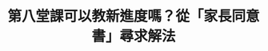 ---
id: "5"
lang: zh-tw
description: " 「強制取消國中、高中的第八節課後輔導及寒暑假輔導」連署案"
propose_date: 2017-04-10
meeting_date: 2017-04-28
publish: "FALSE"
selected: "FALSE"
blog_selected: "FALSE"
thumbnail: https://cm.pdis.nat.gov.tw/images/post/1WRiiGc1nJTN4fg4ko9X1oPuoacJ5btFw.jpg
title: 第八堂課可以教新進度嗎？從「家長同意書」尋求解法
introduction:
  content: "許多國高中雖規定輔導課程不得教授新進度，但卻常常被老師用來上新課程，導致輔導課程之原意消失，因此提案人希望能取消第八節及寒暑假的課後輔導，\
    讓學生放學後有足夠時間自行學習，而學校也可因此省下第八節上課時間的成本。\r

    經過會議討論後，綜合考量偏鄉、經濟弱勢之學子仍有課業輔導需求，家長也有相關的安全考量，目前不宜強制取消課後輔導課程，但教育部將會積極研擬並採行\
    新措施，例如研訂「家長同意書」供各校使用，並另設課業輔導之相關救濟管道，鼓勵學校開設多元化輔導課程，希望能在避免學校強制學生參加課後輔導的同時，維護學\
    生的學習權益。\r"
color: blue
join:
  type: 提
  title: 強制取消國中、高中的第八節課後輔導及寒暑假輔導
  link: https://join.gov.tw/idea/detail/f57c0195-ed01-4e87-b7eb-638c15eecc4a
  image: https://cm.pdis.nat.gov.tw/images/post/1UCAOvYwgcE1PUEILABHSRHeixzNVMsHj.jpg
layout: post
departments:
  - 教育部
embed:
  mind_map:
    links:
      - https://miro.com/app/live-embed/o9J_k09jf0s=/?moveToViewport=-4701,3642,4313,5250
  ministry_slide:
    links:
      - https://issuu.com/pdis.tw/docs/_8_
  transcript:
    links:
      - https://sayit.pdis.nat.gov.tw/2017-04-28-%E9%96%8B%E6%94%BE%E6%94%BF%E5%BA%9C%E8%81%AF%E7%B5%A1%E4%BA%BA%E7%AC%AC%E4%BA%94%E6%AC%A1%E5%8D%94%E4%BD%9C%E6%9C%83%E8%AD%B0
---